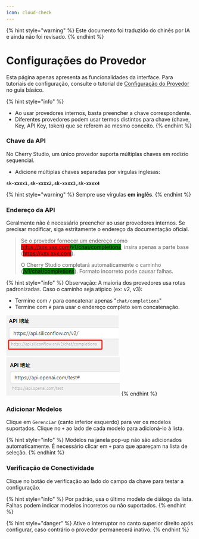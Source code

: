 ```yaml
---
icon: cloud-check
---
```


{% hint style="warning" %}
Este documento foi traduzido do chinês por IA e ainda não foi revisado.
{% endhint %}

# Configurações do Provedor

Esta página apenas apresenta as funcionalidades da interface. Para tutoriais de configuração, consulte o tutorial de [Configuração do Provedor](../../../pre-basic/providers/) no guia básico.

{% hint style="info" %}
* Ao usar provedores internos, basta preencher a chave correspondente.
* Diferentes provedores podem usar termos distintos para chave (chave, Key, API Key, token) que se referem ao mesmo conceito.
{% endhint %}

### Chave da API

No Cherry Studio, um único provedor suporta múltiplas chaves em rodízio sequencial.

* Adicione múltiplas chaves separadas por vírgulas inglesas:
<pre><code><strong>sk-xxxx1,sk-xxxx2,sk-xxxx3,sk-xxxx4
</strong></code></pre>

{% hint style="warning" %}
Sempre use vírgulas **em inglês**.
{% endhint %}

### Endereço da API

Geralmente não é necessário preencher ao usar provedores internos. Se precisar modificar, siga estritamente o endereço da documentação oficial.

> Se o provedor fornecer um endereço como <mark style="background-color:red;">https://xxx.xxx.com</mark><mark style="background-color:green;">/v1/chat/completions</mark>, insira apenas a parte base (<mark style="background-color:red;">https://xxx.xxx.com</mark>).
> 
> O Cherry Studio completará automaticamente o caminho (<mark style="background-color:green;">/v1/chat/completions</mark>). Formato incorreto pode causar falhas.

{% hint style="info" %}
Observação: A maioria dos provedores usa rotas padronizadas. Caso o caminho seja atípico (ex: v2, v3):  
- Termine com `/` para concatenar apenas "`chat/completions`"  
- Termine com `#` para usar o endereço completo sem concatenação.  

![](<../../../.gitbook/assets/image (1) (1) (1) (1) (1) (1).png>)![](<../../../.gitbook/assets/image (15).png>)
{% endhint %}

### Adicionar Modelos

Clique em `Gerenciar` (canto inferior esquerdo) para ver os modelos suportados. Clique no `+` ao lado de cada modelo para adicioná-lo à lista.

{% hint style="info" %}
Modelos na janela pop-up não são adicionados automaticamente. É necessário clicar em `+` para que apareçam na lista de seleção.
{% endhint %}

### Verificação de Conectividade

Clique no botão de verificação ao lado do campo da chave para testar a configuração.

{% hint style="info" %}
Por padrão, usa o último modelo de diálogo da lista. Falhas podem indicar modelos incorretos ou não suportados.
{% endhint %}

{% hint style="danger" %}
Ative o interruptor no canto superior direito após configurar, caso contrário o provedor permanecerá inativo.
{% endhint %}